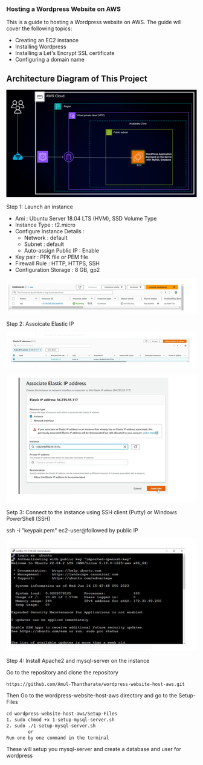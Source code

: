 ### Hosting a Wordpress Website on AWS

This is a guide to hosting a Wordpress website on AWS. The guide will cover the following topics:

- Creating an EC2 instance
- Installing Wordpress
- Installing a Let's Encrypt SSL certificate
- Configuring a domain name

## Architecture Diagram of This Project

![Architecture Diagram](Images/ArchitectureDiagram.gif)

Step 1: Launch an instance

- Ami : Ubuntu Server 18.04 LTS (HVM), SSD Volume Type
- Instance Type : t2.micro
- Configure Instance Details :
  - Network : default
  - Subnet : default
  - Auto-assign Public IP : Enable
- Key pair : PPK file or PEM file
- Firewall Rule : HTTP, HTTPS, SSH
- Configuration Storage : 8 GB, gp2

![A](Images/LaunchInstance.png)

Step 2: Assoicate Elastic IP

![B](Images/AssociateElasticIP.png)

![C](Images/AssociateElasticIP2.png)

Setp 3: Connect to the instance using SSH client (Putty) or Windows PowerShell (SSH)

ssh -i "keypair.pem" ec2-user@followed by public IP

![D](Images/ConnectToInstance.png)

Step 4: Install Apache2 and mysql-server on the instance

Go to the repository and clone the repository

```
https://github.com/Amul-Thantharate/wordpress-website-host-aws.git
```

Then Go to the wordpress-website-host-aws directory and go to the Setup-Files

```
cd wordpress-website-host-aws/Setup-Files
1. sudo chmod +x 1-setup-mysql-server.sh
2. sudo ./1-setup-mysql-server.sh
        or
Run one by one command in the terminal
```

These will setup you mysql-server and create a database and user for wordpress
